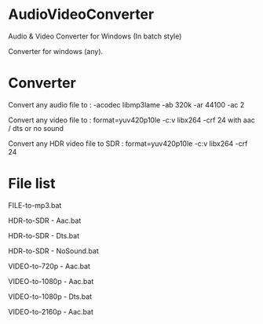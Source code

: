 # AudioVideoConverter
Audio &amp; Video Converter for Windows (In batch style)

Converter for windows (any).

# Converter

Convert any audio file to : -acodec libmp3lame -ab 320k -ar 44100 -ac 2

Convert any video file to : format=yuv420p10le -c:v libx264 -crf 24 with aac / dts or no sound

Convert any HDR video file to SDR : format=yuv420p10le -c:v libx264 -crf 24

# File list

FILE-to-mp3.bat

HDR-to-SDR - Aac.bat

HDR-to-SDR - Dts.bat

HDR-to-SDR - NoSound.bat

VIDEO-to-720p - Aac.bat

VIDEO-to-1080p - Aac.bat

VIDEO-to-1080p - Dts.bat

VIDEO-to-2160p - Aac.bat
